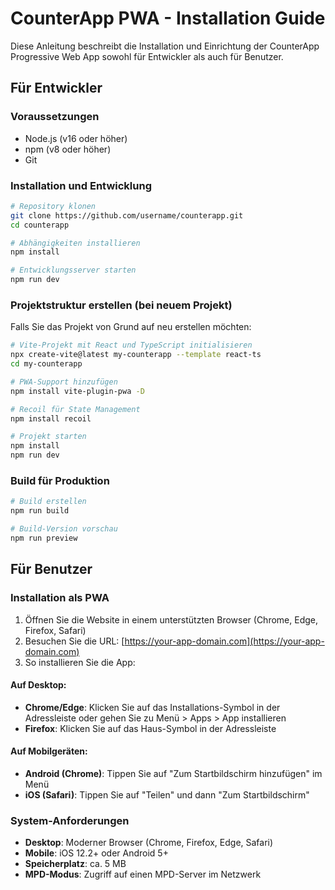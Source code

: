 # CounterApp PWA - Installation Guide

Diese Anleitung beschreibt die Installation und Einrichtung der CounterApp Progressive Web App sowohl für Entwickler als auch für Benutzer.

## Für Entwickler

### Voraussetzungen

- Node.js (v16 oder höher)
- npm (v8 oder höher)
- Git

### Installation und Entwicklung

```bash
# Repository klonen
git clone https://github.com/username/counterapp.git
cd counterapp

# Abhängigkeiten installieren
npm install

# Entwicklungsserver starten
npm run dev
```

### Projektstruktur erstellen (bei neuem Projekt)

Falls Sie das Projekt von Grund auf neu erstellen möchten:

```bash
# Vite-Projekt mit React und TypeScript initialisieren
npx create-vite@latest my-counterapp --template react-ts
cd my-counterapp

# PWA-Support hinzufügen
npm install vite-plugin-pwa -D

# Recoil für State Management
npm install recoil

# Projekt starten
npm install
npm run dev
```

### Build für Produktion

```bash
# Build erstellen
npm run build

# Build-Version vorschau
npm run preview
```

## Für Benutzer

### Installation als PWA

1. Öffnen Sie die Website in einem unterstützten Browser (Chrome, Edge, Firefox, Safari)
2. Besuchen Sie die URL: [https://your-app-domain.com](https://your-app-domain.com)
3. So installieren Sie die App:

#### Auf Desktop:
- **Chrome/Edge**: Klicken Sie auf das Installations-Symbol in der Adressleiste oder gehen Sie zu Menü > Apps > App installieren
- **Firefox**: Klicken Sie auf das Haus-Symbol in der Adressleiste

#### Auf Mobilgeräten:
- **Android (Chrome)**: Tippen Sie auf "Zum Startbildschirm hinzufügen" im Menü
- **iOS (Safari)**: Tippen Sie auf "Teilen" und dann "Zum Startbildschirm"

### System-Anforderungen

- **Desktop**: Moderner Browser (Chrome, Firefox, Edge, Safari)
- **Mobile**: iOS 12.2+ oder Android 5+
- **Speicherplatz**: ca. 5 MB
- **MPD-Modus**: Zugriff auf einen MPD-Server im Netzwerk
